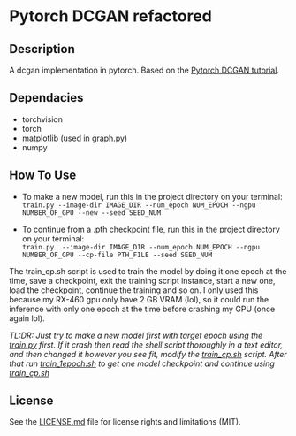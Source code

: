 # Pytorch DCGAN refactored
## Description
A dcgan implementation in pytorch. Based on the [Pytorch DCGAN tutorial](https://pytorch.org/tutorials/beginner/dcgan_faces_tutorial.html).

## Dependacies
* torchvision
* torch
* matplotlib (used in [graph.py](graph.py))
* numpy
## How To Use 
* To make a new model, run this in the project directory on your terminal:  
`train.py --image-dir IMAGE_DIR --num_epoch NUM_EPOCH --ngpu NUMBER_OF_GPU --new --seed SEED_NUM`

* To continue from a .pth checkpoint file, run this in the project directory on your terminal:   
`train.py  --image-dir IMAGE_DIR --num_epoch NUM_EPOCH --ngpu NUMBER_OF_GPU --cp-file PTH_FILE --seed SEED_NUM`

The train_cp.sh script is used to train the model by doing it one epoch at the time, save a checkpoint, exit the training script instance, start a new one, load the checkpoint, continue the training and so on. I only used this because my RX-460 gpu only have 2 GB VRAM (lol), so it could run the inference with only one epoch at the time before crashing my GPU (once again lol). 

*TL:DR: Just try to make a new model first with target epoch using the [train.py](train.py) first. If it crash then read the shell script thoroughly in a text editor, and then changed it however you see fit, modify the [train_cp.sh](train_cp.sh) script. After that run [train_1epoch.sh](train_1epoch.sh) to get one model checkpoint and continue using [train_cp.sh](train_cp.sh)*

## License
See the [LICENSE.md](LICENSE.md) file for license rights and limitations (MIT).
